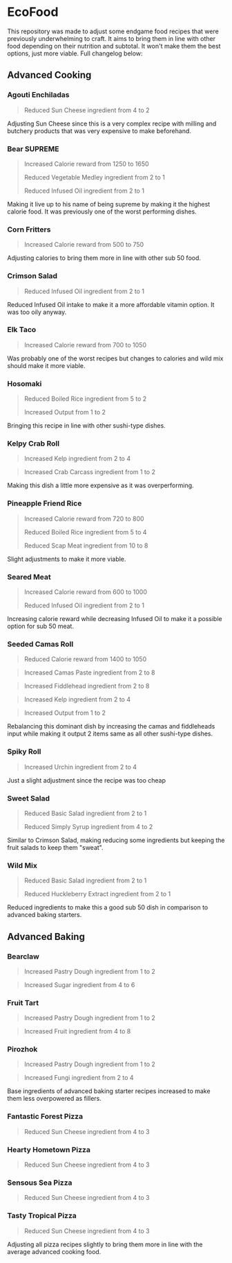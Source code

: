 # EcoFood

This repository was made to adjust some endgame food recipes that were previously underwhelming to craft. It aims to bring them in line with other food depending on their nutrition and subtotal. It won't make them the best options, just more viable.
Full changelog below:


## Advanced Cooking

### Agouti Enchiladas

> Reduced Sun Cheese ingredient from 4 to 2

Adjusting Sun Cheese since this is a very complex recipe with milling and butchery products that was very expensive to make beforehand.

### Bear SUPREME
> Increased Calorie reward from 1250 to 1650
> 
> Reduced Vegetable Medley ingredient from 2 to 1
> 
> Reduced Infused Oil ingredient from 2 to 1

Making it live up to his name of being supreme by making it the highest calorie food. It was previously one of the worst performing dishes.

### Corn Fritters
> Increased Calorie reward from 500 to 750

Adjusting calories to bring them more in line with other sub 50 food.

### Crimson Salad
> Reduced Infused Oil ingredient from 2 to 1

Reduced Infused Oil intake to make it a more affordable vitamin option. It was too oily anyway.

### Elk Taco
> Increased Calorie reward from 700 to 1050

Was probably one of the worst recipes but changes to calories and wild mix should make it more viable.

### Hosomaki
> Reduced Boiled Rice ingredient from 5 to 2
> 
> Increased Output from 1 to 2

Bringing this recipe in line with other sushi-type dishes.

### Kelpy Crab Roll
> Increased Kelp ingredient from 2 to 4

> Increased Crab Carcass ingredient from 1 to 2

Making this dish a little more expensive as it was overperforming.

### Pineapple Friend Rice
> Increased Calorie reward from 720 to 800
> 
> Reduced Boiled Rice ingredient from 5 to 4
> 
> Reduced Scap Meat ingredient from 10 to 8

Slight adjustments to make it more viable.

### Seared Meat
> Increased Calorie reward from 600 to 1000
> 
> Reduced Infused Oil ingredient from 2 to 1

Increasing calorie reward while decreasing Infused Oil to make it a possible option for sub 50 meat.

### Seeded Camas Roll
> Reduced Calorie reward from 1400 to 1050

> Increased Camas Paste ingredient from 2 to 8

> Increased Fiddlehead ingredient from 2 to 8

> Increased Kelp ingredient from 2 to 4

> Increased Output from 1 to 2

Rebalancing this dominant dish by increasing the camas and fiddleheads input while making it output 2 items same as all other sushi-type dishes.

### Spiky Roll

> Increased Urchin ingredient from 2 to 4

Just a slight adjustment since the recipe was too cheap

### Sweet Salad
> Reduced Basic Salad ingredient from 2 to 1
> 
> Reduced Simply Syrup ingredient from 4 to 2

Similar to Crimson Salad, making reducing some ingredients but keeping the fruit salads to keep them "sweat".

### Wild Mix
> Reduced Basic Salad ingredient from 2 to 1
> 
> Reduced Huckleberry Extract ingredient from 2 to 1

Reduced ingredients to make this a good sub 50 dish in comparison to advanced baking starters.


## Advanced Baking

### Bearclaw
> Increased Pastry Dough ingredient from 1 to 2

> Increased Sugar ingredient from 4 to 6

### Fruit Tart
> Increased Pastry Dough ingredient from 1 to 2

> Increased Fruit ingredient from 4 to 8

### Pirozhok
> Increased Pastry Dough ingredient from 1 to 2

> Increased Fungi ingredient from 2 to 4

Base ingredients of advanced baking starter recipes increased to make them less overpowered as fillers.

### Fantastic Forest Pizza
> Reduced Sun Cheese ingredient from 4 to 3

### Hearty Hometown Pizza
> Reduced Sun Cheese ingredient from 4 to 3

### Sensous Sea Pizza
> Reduced Sun Cheese ingredient from 4 to 3

### Tasty Tropical  Pizza
> Reduced Sun Cheese ingredient from 4 to 3

Adjusting all pizza recipes slightly to bring them more in line with the average advanced cooking food.
